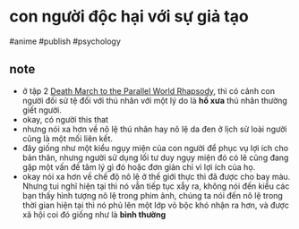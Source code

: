 # con người độc hại với sự giả tạo

#anime #publish #psychology

## note

- ở tập 2 [Death March to the Parallel World Rhapsody](202109102055.md), thì có cảnh con người đối sử tệ đối với thú nhân với một lý do là **hồ xưa** thú nhân thường giết người.
- okay, có người this that
- nhưng nói xa hơn về nô lệ thú nhân hay nô lệ da đen ở lịch sử loài người cũng là một mối liên kết.
- đây giống như một kiểu ngụy miện của con người để phục vụ lợi ích cho bản thân, nhưng người sử dụng lối tư duy ngụy miện đó có lẽ cũng đang gặp một vấn đề tâm lý gì đó hoặc đơn giản chỉ vì lợi ích của họ.
- okay nói xa hơn về chế độ nô lệ ở thế giới thực thì đã được cho bay màu. Nhưng tui nghĩ hiện tại thì nó vẫn tiếp tục xẫy ra, không nói đến kiểu các bạn thấy hình tượng nô lệ trong phim ảnh, chúng ta nói đến nô lệ trong thời gian hiện tại thì nó phủ lên một lớp vỏ bộc khó nhận ra hơn, và được xã hội coi đó giống như là **bình thường**

